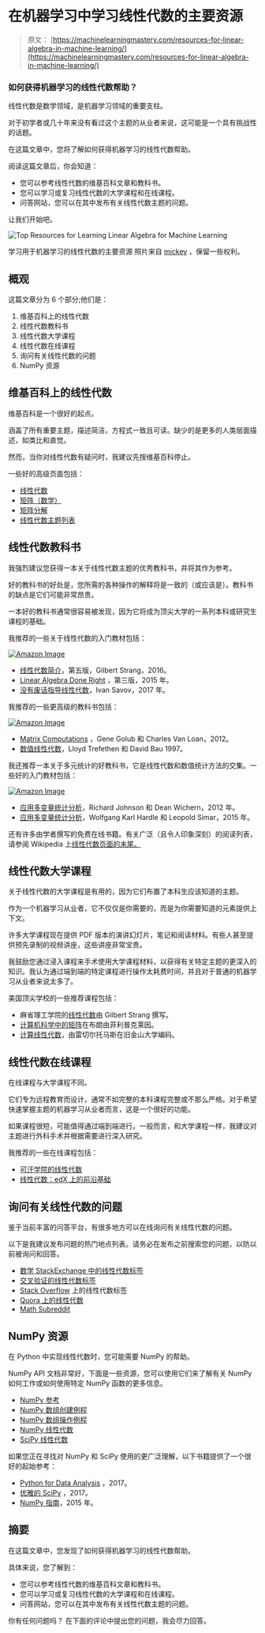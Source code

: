 # 在机器学习中学习线性代数的主要资源

> 原文： [https://machinelearningmastery.com/resources-for-linear-algebra-in-machine-learning/](https://machinelearningmastery.com/resources-for-linear-algebra-in-machine-learning/)

### 如何获得机器学习的线性代数帮助？

线性代数是数学领域，是机器学习领域的重要支柱。

对于初学者或几十年来没有看过这个主题的从业者来说，这可能是一个具有挑战性的话题。

在这篇文章中，您将了解如何获得机器学习的线性代数帮助。

阅读这篇文章后，你会知道：

*   您可以参考线性代数的维基百科文章和教科书。
*   您可以学习或复习线性代数的大学课程和在线课程。
*   问答网站，您可以在其中发布有关线性代数主题的问题。

让我们开始吧。

![Top Resources for Learning Linear Algebra for Machine Learning](img/8be6a63c566492aab63d91eddca300ca.jpg)

学习用于机器学习的线性代数的主要资源
照片来自 [mickey](https://www.flickr.com/photos/mc-pictures/7870273950/) ，保留一些权利。

## 概观

这篇文章分为 6 个部分;他们是：

1.  维基百科上的线性代数
2.  线性代数教科书
3.  线性代数大学课程
4.  线性代数在线课程
5.  询问有关线性代数的问题
6.  NumPy 资源

## 维基百科上的线性代数

维基百科是一个很好的起点。

涵盖了所有重要主题，描述简洁，方程式一致且可读。缺少的是更多的人类层面描述，如类比和直觉。

然而，当你对线性代数有疑问时，我建议先按维基百科停止。

一些好的高级页面包括：

*   [线性代数](https://en.wikipedia.org/wiki/Linear_algebra)
*   [矩阵（数学）](https://en.wikipedia.org/wiki/Matrix_(mathematics))
*   [矩阵分解](https://en.wikipedia.org/wiki/Matrix_decomposition)
*   [线性代数主题列表](https://en.wikipedia.org/wiki/List_of_linear_algebra_topics)

## 线性代数教科书

我强烈建议您获得一本关于线性代数主题的优秀教科书，并将其作为参考。

好的教科书的好处是，您所需的各种操作的解释将是一致的（或应该是）。教科书的缺点是它们可能非常昂贵。

一本好的教科书通常很容易被发现，因为它将成为顶尖大学的一系列本科或研究生课程的基础。

我推荐的一些关于线性代数的入门教材包括：

[![Amazon Image](img/3cc8a497a530923ebb0e1ef181f6ebca.jpg)](http://www.amazon.com/dp/0980232775?tag=inspiredalgor-20)

*   [线性代数简介](http://amzn.to/2j2J0g4)，第五版，Gilbert Strang，2016。
*   [Linear Algebra Done Right](http://amzn.to/2BGuEqI) ，第三版，2015 年。
*   [没有废话指导线性代数](http://amzn.to/2k76D4C)，Ivan Savov，2017 年。

我推荐的一些更高级的教科书包括：

[![Amazon Image](img/b0247dafd69e30cc6ef47f677b4be225.jpg)](http://www.amazon.com/dp/1421407949?tag=inspiredalgor-20)

*   [Matrix Computations](http://amzn.to/2B9xnLD) ，Gene Golub 和 Charles Van Loan，2012。
*   [数值线性代数](http://amzn.to/2kjEF4S)，Lloyd Trefethen 和 David Bau 1997。

我还推荐一本关于多元统计的好教科书，它是线性代数和数值统计方法的交集。一些好的入门教材包括：

[![Amazon Image](img/38733a50929fef3faefc1ce0ca977dc5.jpg)](http://www.amazon.com/dp/8120345878?tag=inspiredalgor-20)

*   [应用多变量统计分析](http://amzn.to/2AUcEc5)，Richard Johnson 和 Dean Wichern，2012 年。
*   [应用多变量统计分析](http://amzn.to/2AWIViz)，Wolfgang Karl Hardle 和 Leopold Simar，2015 年。

还有许多由学者撰写的免费在线书籍。有关广泛（且令人印象深刻）的阅读列表，请参阅 Wikipedia 上[线性代数页面的末尾。](https://en.wikipedia.org/wiki/Linear_algebra#Further_reading)

## 线性代数大学课程

关于线性代数的大学课程是有用的，因为它们布置了本科生应该知道的主题。

作为一个机器学习从业者，它不仅仅是你需要的，而是为你需要知道的元素提供上下文。

许多大学课程现在提供 PDF 版本的演讲幻灯片，笔记和阅读材料。有些人甚至提供预先录制的视频讲座，这些讲座非常宝贵。

我鼓励您通过浸入课程来手术使用大学课程材料，以获得有关特定主题的更深入的知识。我认为通过端到端的特定课程进行操作太耗费时间，并且对于普通的机器学习从业者来说太多了。

美国顶尖学校的一些推荐课程包括：

*   麻省理工学院的[线性代数](https://ocw.mit.edu/courses/mathematics/18-06-linear-algebra-spring-2010/index.htm)由 Gilbert Strang 撰写。
*   [计算机科学中的矩阵](http://cs.brown.edu/courses/cs053/current/index.htm)在布朗由菲利普克莱因。
*   [计算线性代数](https://github.com/fastai/numerical-linear-algebra/)，由雷切尔托马斯在旧金山大学编码。

## 线性代数在线课程

在线课程与大学课程不同。

它们专为远程教育而设计，通常不如完整的本科课程完整或不那么严格。对于希望快速掌握主题的机器学习从业者而言，这是一个很好的功能。

如果课程很短，可能值得通过端到端进行。一般而言，和大学课程一样，我建议对主题进行外科手术并根据需要进行深入研究。

我推荐的一些在线课程包括：

*   [可汗学院的线性代数](https://www.khanacademy.org/math/linear-algebra)
*   [线性代数：edX 上的前沿基础](https://www.edx.org/course/laff-linear-algebra-foundations-to-frontiers)

## 询问有关线性代数的问题

鉴于当前丰富的问答平台，有很多地方可以在线询问有关线性代数的问题。

以下是我建议发布问题的热门地点列表。请务必在发布之前搜索您的问题，以防以前被询问和回答。

*   [数学 StackExchange 中的线性代数标签](https://math.stackexchange.com/?tags=linear-algebra)
*   [交叉验证的线性代数标签](https://stats.stackexchange.com/questions/tagged/linear-algebra)
*   [Stack Overflow](https://stackoverflow.com/questions/tagged/linear-algebra) 上的线性代数标签
*   [Quora 上的线性代数](https://www.quora.com/topic/Linear-Algebra)
*   [Math Subreddit](https://www.reddit.com/r/math/)

## NumPy 资源

在 Python 中实现线性代数时，您可能需要 NumPy 的帮助。

NumPy API 文档非常好，下面是一些资源，您可以使用它们来了解有关 NumPy 如何工作或如何使用特定 NumPy 函数的更多信息。

*   [NumPy 参考](https://docs.scipy.org/doc/numpy/reference/)
*   [NumPy 数组创建例程](https://docs.scipy.org/doc/numpy/reference/routines.array-creation.html)
*   [NumPy 数组操作例程](https://docs.scipy.org/doc/numpy/reference/routines.array-manipulation.html)
*   [NumPy 线性代数](https://docs.scipy.org/doc/numpy/reference/routines.linalg.html)
*   [SciPy 线性代数](https://docs.scipy.org/doc/scipy/reference/linalg.html)

如果您正在寻找对 NumPy 和 SciPy 使用的更广泛理解，以下书籍提供了一个很好的起始参考：

*   [Python for Data Analysis](http://amzn.to/2B1sfXi) ，2017。
*   [优雅的 SciPy](http://amzn.to/2yujXnT) ，2017。
*   [NumPy 指南](http://amzn.to/2j3kEzd)，2015 年。

## 摘要

在这篇文章中，您发现了如何获得机器学习的线性代数帮助。

具体来说，您了解到：

*   您可以参考线性代数的维基百科文章和教科书。
*   您可以学习或复习线性代数的大学课程和在线课程。
*   问答网站，您可以在其中发布有关线性代数主题的问题。

你有任何问题吗？
在下面的评论中提出您的问题，我会尽力回答。